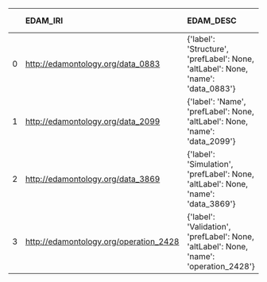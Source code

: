 |    | EDAM_IRI                               | EDAM_DESC                                                                              | PIMS-II_IRI                                             | PIMS-II_DESC                                  |
|---:|:---------------------------------------|:---------------------------------------------------------------------------------------|:--------------------------------------------------------|:----------------------------------------------|
|  0 | http://edamontology.org/data_0883      | {'label': 'Structure', 'prefLabel': None, 'altLabel': None, 'name': 'data_0883'}       | http://www.molmod.info/semantics/pims-ii.ttl#Structure  | {'label': 'Structure', 'name': 'Structure'}   |
|  1 | http://edamontology.org/data_2099      | {'label': 'Name', 'prefLabel': None, 'altLabel': None, 'name': 'data_2099'}            | http://www.molmod.info/semantics/pims-ii.ttl#Name       | {'label': 'Name', 'name': 'Name'}             |
|  2 | http://edamontology.org/data_3869      | {'label': 'Simulation', 'prefLabel': None, 'altLabel': None, 'name': 'data_3869'}      | http://www.molmod.info/semantics/pims-ii.ttl#Simulation | {'label': 'Simulation', 'name': 'Simulation'} |
|  3 | http://edamontology.org/operation_2428 | {'label': 'Validation', 'prefLabel': None, 'altLabel': None, 'name': 'operation_2428'} | http://www.molmod.info/semantics/pims-ii.ttl#Validation | {'label': 'Validation', 'name': 'Validation'} |